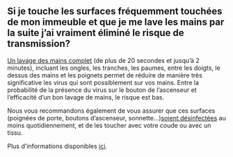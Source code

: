 ## Si je touche les surfaces fréquemment touchées de mon immeuble et que je me lave les mains par la suite j’ai vraiment éliminé le risque de transmission?

[Un lavage des mains complet](https://www.canada.ca/fr/sante-publique/services/publications/maladies-et-affections/evitez-propagation-du-covid-19-lavez-vos-mains.html) (de plus de 20 secondes et jusqu’à 2 minutes), incluant les ongles, les tranches, les paumes, entre les doigts, le dessus des mains et les poignets permet de réduire de manière très significative les virus qui sont possiblement sur vos mains. Entre la probabilité de la présence du virus sur le bouton de l’ascenseur et l’efficacité d’un bon lavage de mains, le risque est bas.

Nous vous recommandons également de vous assurer que ces surfaces (poignées de porte, boutons d’ascenseur, sonnette…)[soient désinfectées](https://www.canada.ca/fr/sante-publique/services/publications/maladies-et-affections/nettoyage-desinfection-espaces-publics.html) au moins quotidiennement, et de les toucher avec votre coude ou avec un tissu.

Plus d'informations disponibles [ici](https://www.canada.ca/fr/sante-publique/services/maladies/2019-nouveau-coronavirus/prevention-risques.html#pm).
